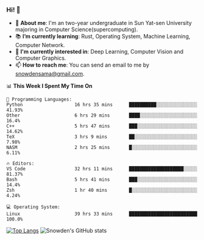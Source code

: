 ### Hi! 👋

+ :school: **About me**: I'm an two-year undergraduate in Sun Yat-sen University majoring in Computer Science(supercomputing).
+ :books: **I’m currently learning**: Rust, Operating System, Machine Learning, Computer Network.
+ :lollipop: **I'm currently interested in**: Deep Learning, Computer Vision and Computer Graphics.
+ 📫 **How to reach me**: You can send an email to me by snowdensama@gmail.com.

<!--START_SECTION:waka-->
📊 **This Week I Spent My Time On** 

```text
💬 Programming Languages: 
Python                   16 hrs 35 mins      ██████████░░░░░░░░░░░░░░░   41.93% 
Other                    6 hrs 29 mins       ████░░░░░░░░░░░░░░░░░░░░░   16.4% 
C++                      5 hrs 47 mins       ███░░░░░░░░░░░░░░░░░░░░░░   14.62% 
TeX                      3 hrs 9 mins        ██░░░░░░░░░░░░░░░░░░░░░░░   7.98% 
NASM                     2 hrs 25 mins       █░░░░░░░░░░░░░░░░░░░░░░░░   6.11%

🔥 Editors: 
VS Code                  32 hrs 11 mins      ████████████████████░░░░░   81.37% 
Bash                     5 hrs 41 mins       ███░░░░░░░░░░░░░░░░░░░░░░   14.4% 
Zsh                      1 hr 40 mins        █░░░░░░░░░░░░░░░░░░░░░░░░   4.24%

💻 Operating System: 
Linux                    39 hrs 33 mins      █████████████████████████   100.0%

```


<!--END_SECTION:waka-->


[![Top Langs](https://github-readme-stats.vercel.app/api/top-langs/?username=lixk28&langs_count=8&layout=compact&hide_border=true)](https://github.com/lixk28/github-readme-stats)
![Snowden's GitHub stats](https://github-readme-stats.vercel.app/api?username=lixk28&show_icons=true&hide_border=true&count_private=true)



<!--
**lixk28/lixk28** is a ✨ _special_ ✨ repository because its `README.md` (this file) appears on your GitHub profile.

Here are some ideas to get you started:

- 🔭 I’m currently working on ...
- 🌱 I’m currently learning ...
- 👯 I’m looking to collaborate on ...
- 🤔 I’m looking for help with ...
- 💬 Ask me about ...
- 📫 How to reach me: ...
- 😄 Pronouns: ...
- ⚡ Fun fact: ...
  -->
